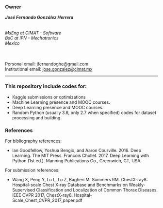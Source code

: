 ### Owner
***José Fernando González Herrera***<br/><br/><br/>
*MsEng at  CIMAT - Software*<br/>
*BsC  at IPN - Mechatronics*<br/>
*Mexico*<br/>  
<br/><br/>
Personal email: 			jfernandoghe@gmail.com<br/>
Institutional email:		jose.gonzalez@cimat.mx<br/>

------------

### This repository include codes for:
-  Kaggle submissions or optimizations
- Machine Learning presence and MOOC courses.
- Deep Learning presence and MOOC courses.
- Random Python (usually 3.6, only 2.7 when specified) codes for dataset processing and building.


### References
For bibliography references:
- Ian Goodfellow, Yoshua Bengio, and Aaron Courville. 2016. Deep Learning. The MIT Press. Francois Chollet. 2017. Deep Learning with Python (1st ed.). Manning Publications Co., Greenwich, CT, USA.

For submission references:
- Wang X, Peng Y, Lu L, Lu Z, Bagheri M, Summers RM. ChestX-ray8: Hospital-scale Chest X-ray Database and Benchmarks on Weakly-Supervised Classification and Localization of Common Thorax Diseases. IEEE CVPR 2017, ChestX-ray8_Hospital-Scale_Chest_CVPR_2017_paper.pdf




